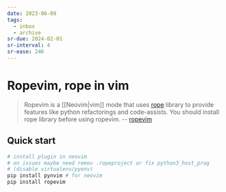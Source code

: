 ```yaml
---
date: 2023-06-09
tags:
  - inbox
  - archive
sr-due: 2024-02-01
sr-interval: 4
sr-ease: 246
---
```

# Ropevim, rope in vim

> Ropevim is a [[Neovim|vim]] mode that uses
> [rope](https://github.com/python-rope/rope) library to provide features like
> python refactorings and code-assists. You should install rope library before
> using ropevim. -- [ropevim](https://github.com/python-rope/ropevim)

## Quick start

```bash
# install plugin in neovim
# on issues maybe need remov .ropeproject or fix python3_host_prog
# (disable virtualenv/pyenv)
pip install pynvim # for neovim
pip install ropevim
```